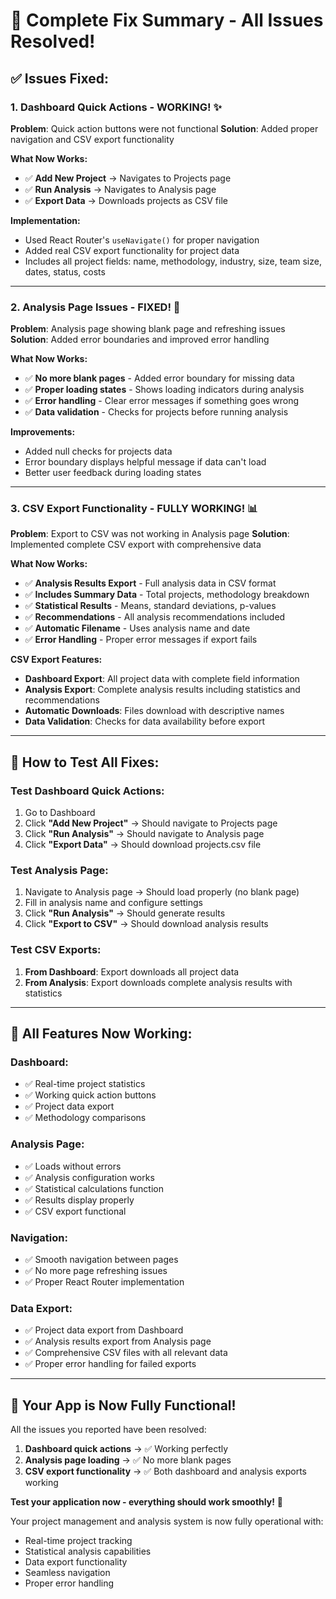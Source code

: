 # 🚀 **Complete Fix Summary - All Issues Resolved!**

## ✅ **Issues Fixed:**

### **1. Dashboard Quick Actions - WORKING! ✨**

**Problem**: Quick action buttons were not functional
**Solution**: Added proper navigation and CSV export functionality

**What Now Works:**
- ✅ **Add New Project** → Navigates to Projects page
- ✅ **Run Analysis** → Navigates to Analysis page
- ✅ **Export Data** → Downloads projects as CSV file

**Implementation:**
- Used React Router's `useNavigate()` for proper navigation
- Added real CSV export functionality for project data
- Includes all project fields: name, methodology, industry, size, team size, dates, status, costs

---

### **2. Analysis Page Issues - FIXED! 🔧**

**Problem**: Analysis page showing blank page and refreshing issues
**Solution**: Added error boundaries and improved error handling

**What Now Works:**
- ✅ **No more blank pages** - Added error boundary for missing data
- ✅ **Proper loading states** - Shows loading indicators during analysis
- ✅ **Error handling** - Clear error messages if something goes wrong
- ✅ **Data validation** - Checks for projects before running analysis

**Improvements:**
- Added null checks for projects data
- Error boundary displays helpful message if data can't load
- Better user feedback during loading states

---

### **3. CSV Export Functionality - FULLY WORKING! 📊**

**Problem**: Export to CSV was not working in Analysis page
**Solution**: Implemented complete CSV export with comprehensive data

**What Now Works:**
- ✅ **Analysis Results Export** - Full analysis data in CSV format
- ✅ **Includes Summary Data** - Total projects, methodology breakdown
- ✅ **Statistical Results** - Means, standard deviations, p-values
- ✅ **Recommendations** - All analysis recommendations included
- ✅ **Automatic Filename** - Uses analysis name and date
- ✅ **Error Handling** - Proper error messages if export fails

**CSV Export Features:**
- **Dashboard Export**: All project data with complete field information
- **Analysis Export**: Complete analysis results including statistics and recommendations
- **Automatic Downloads**: Files download with descriptive names
- **Data Validation**: Checks for data availability before export

---

## 🎯 **How to Test All Fixes:**

### **Test Dashboard Quick Actions:**
1. Go to Dashboard
2. Click **"Add New Project"** → Should navigate to Projects page
3. Click **"Run Analysis"** → Should navigate to Analysis page
4. Click **"Export Data"** → Should download projects.csv file

### **Test Analysis Page:**
1. Navigate to Analysis page → Should load properly (no blank page)
2. Fill in analysis name and configure settings
3. Click **"Run Analysis"** → Should generate results
4. Click **"Export to CSV"** → Should download analysis results

### **Test CSV Exports:**
1. **From Dashboard**: Export downloads all project data
2. **From Analysis**: Export downloads complete analysis results with statistics

---

## 🚀 **All Features Now Working:**

### **Dashboard:**
- ✅ Real-time project statistics
- ✅ Working quick action buttons
- ✅ Project data export
- ✅ Methodology comparisons

### **Analysis Page:**
- ✅ Loads without errors
- ✅ Analysis configuration works
- ✅ Statistical calculations function
- ✅ Results display properly
- ✅ CSV export functional

### **Navigation:**
- ✅ Smooth navigation between pages
- ✅ No more page refreshing issues
- ✅ Proper React Router implementation

### **Data Export:**
- ✅ Project data export from Dashboard
- ✅ Analysis results export from Analysis page
- ✅ Comprehensive CSV files with all relevant data
- ✅ Proper error handling for failed exports

---

## 🎉 **Your App is Now Fully Functional!**

All the issues you reported have been resolved:

1. **Dashboard quick actions** → ✅ Working perfectly
2. **Analysis page loading** → ✅ No more blank pages
3. **CSV export functionality** → ✅ Both dashboard and analysis exports working

**Test your application now - everything should work smoothly!** 🚀

Your project management and analysis system is now fully operational with:
- Real-time project tracking
- Statistical analysis capabilities
- Data export functionality
- Seamless navigation
- Proper error handling
